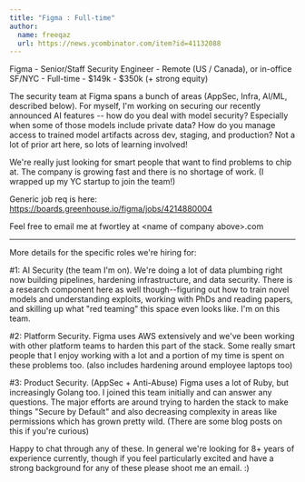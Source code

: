 ```yaml
---
title: "Figma : Full-time"
author:
  name: freeqaz
  url: https://news.ycombinator.com/item?id=41132088
---
```

Figma - Senior&#x2F;Staff Security Engineer - Remote (US &#x2F; Canada), or in-office SF&#x2F;NYC - Full-time - $149k - $350k (+ strong equity)

The security team at Figma spans a bunch of areas (AppSec, Infra, AI&#x2F;ML, described below). For myself, I&#x27;m working on securing our recently announced AI features -- how do you deal with model security? Especially when some of those models include private data? How do you manage access to trained model artifacts across dev, staging, and production? Not a lot of prior art here, so lots of learning involved!

We&#x27;re really just looking for smart people that want to find problems to chip at. The company is growing fast and there is no shortage of work. (I wrapped up my YC startup to join the team!)

Generic job req is here: <a href="https:&#x2F;&#x2F;boards.greenhouse.io&#x2F;figma&#x2F;jobs&#x2F;4214880004" rel="nofollow">https:&#x2F;&#x2F;boards.greenhouse.io&#x2F;figma&#x2F;jobs&#x2F;4214880004</a>

Feel free to email me at fwortley at &lt;name of company above&gt;.com

-----

More details for the specific roles we&#x27;re hiring for:

#1: AI Security (the team I&#x27;m on). We&#x27;re doing a lot of data plumbing right now building pipelines, hardening infrastructure, and data security. There is a research component here as well though--figuring out how to train novel models and understanding exploits, working with PhDs and reading papers, and skilling up what &quot;red teaming&quot; this space even looks like. I&#x27;m on this team.

#2: Platform Security. Figma uses AWS extensively and we&#x27;ve been working with other platform teams to harden this part of the stack. Some really smart people that I enjoy working with a lot and a portion of my time is spent on these problems too. (also includes hardening around employee laptops too)

#3: Product Security. (AppSec + Anti-Abuse) Figma uses a lot of Ruby, but increasingly Golang too. I joined this team initially and can answer any questions. The major efforts are around trying to harden the stack to make things &quot;Secure by Default&quot; and also decreasing complexity in areas like permissions which has grown pretty wild. (There are some blog posts on this if you&#x27;re curious)

Happy to chat through any of these. In general we&#x27;re looking for 8+ years of experience currently, though if you feel particularly excited and have a strong background for any of these please shoot me an email. :)
